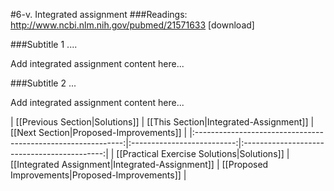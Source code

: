 #6-v. Integrated assignment
###Readings:
http://www.ncbi.nlm.nih.gov/pubmed/21571633 [download] 


###Subtitle 1 ....

Add integrated assignment content here...

###Subtitle 2 ...

Add integrated assignment content here...


| [[Previous Section|Solutions]]       | [[This Section|Integrated-Assignment]] | [[Next Section|Proposed-Improvements]]   |
|:------------------------------------------------------------:|:--------------------------:|:-------------------------------------------:|
| [[Practical Exercise Solutions|Solutions]] | [[Integrated Assignment|Integrated-Assignment]]    | [[Proposed Improvements|Proposed-Improvements]] |
